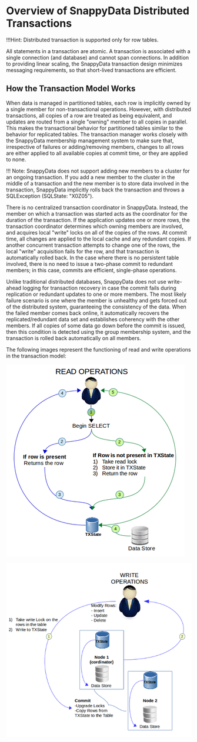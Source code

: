 # Overview of SnappyData Distributed Transactions

!!!Hint:
	Distributed transaction is supported only for row tables.

All statements in a transaction are atomic. A transaction is associated with a single connection (and database) and cannot span connections. In addition to providing linear scaling, the SnappyData transaction design minimizes messaging requirements, so that short-lived transactions are efficient.

## How the Transaction Model Works

When data is managed in partitioned tables, each row is implicitly owned by a single member for non-transactional operations. However, with distributed transactions, all copies of a row are treated as being equivalent, and updates are routed from a single "owning" member to all copies in parallel. This makes the transactional behavior for partitioned tables similar to the behavior for replicated tables. The transaction manager works closely with the SnappyData membership management system to make sure that, irrespective of failures or adding/removing members, changes to all rows are either applied to all available copies at commit time, or they are applied to none.

!!! Note:
	SnappyData does not support adding new members to a cluster for an ongoing transaction. If you add a new member to the cluster in the middle of a transaction and the new member is to store data involved in the transaction, SnappyData implicitly rolls back the transaction and throws a SQLException (SQLState: "X0Z05").

There is no centralized transaction coordinator in SnappyData. Instead, the member on which a transaction was started acts as the coordinator for the duration of the transaction. If the application updates one or more rows, the transaction coordinator determines which owning members are involved, and acquires local "write" locks on all of the copies of the rows. At commit time, all changes are applied to the local cache and any redundant copies. If another concurrent transaction attempts to change one of the rows, the local "write" acquisition fails for the row, and that transaction is automatically rolled back. In the case where there is no persistent table involved, there is no need to issue a two-phase commit to redundant members; in this case, commits are efficient, single-phase operations.

Unlike traditional distributed databases, SnappyData does not use write-ahead logging for transaction recovery in case the commit fails during replication or redundant updates to one or more members. The most likely failure scenario is one where the member is unhealthy and gets forced out of the distributed system, guaranteeing the consistency of the data. When the failed member comes back online, it automatically recovers the replicated/redundant data set and establishes coherency with the other members. If all copies of some data go down before the commit is issued, then this condition is detected using the group membership system, and the transaction is rolled back automatically on all members.

The following images represent the functioning of read and write operations in the transaction model:

![Read Operations](../../Images/transactions_read.png)

![Write Operations](../../Images/transactions_write.png)
